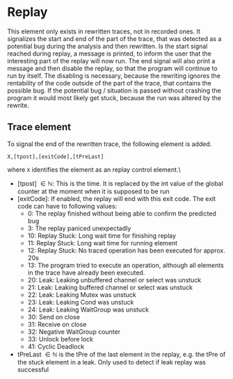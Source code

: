 # Replay
This element only exists in rewritten traces, not in recorded ones. It signalizes
the start and end of the part of the trace, that was detected as a potential
bug during the analysis and then rewritten. Is the start signal reached during replay,
a message is printed, to inform the user that the interesting part of the replay
will now run. The end signal will also print a message and then disable the
replay, so that the program will continue to run by itself.
The disabling is necessary, because the rewriting ignores the rentability of
the code outside of the part of the trace, that contains the possible bug.
If the potential bug / situation is passed without crashing the program
it would most likely get stuck, because the run was altered by the rewrite.

## Trace element
To signal the end of the rewritten trace, the following element is added.
```
X,[tpost],[exitCode],[tPreLast]
```
where `X` identifies the element as an replay control element.\
- [tpost] $\in \mathbb N$: This is the time. It is replaced by the int value of the global counter at the moment when it is supposed to be run
- [exitCode]: If enabled, the replay will end with this exit code. The exit code can have to following values:
  - 0: The replay finished without being able to confirm the predicted bug
  - 3: The replay paniced unexpectadly
  - 10: Replay Stuck: Long wait time for finishing replay
  - 11: Replay Stuck: Long wait time for running element
  - 12: Replay Stuck: No traced operation has been executed for approx. 20s
  - 13: The program tried to execute an operation, although all elements in the trace have already been executed.
  - 20: Leak: Leaking unbuffered channel or select was unstuck
  - 21: Leak: Leaking buffered channel or select was unstuck
  - 22: Leak: Leaking Mutex was unstuck
  - 23: Leak: Leaking Cond was unstuck
  - 24: Leak: Leaking WaitGroup was unstuck
  - 30: Send on close
  - 31: Receive on close
  - 32: Negative WaitGroup counter
  - 33: Unlock before lock
  - 41: Cyclic Deadlock
- tPreLast $\in \mathbb N$ is the tPre of the last element in the replay, e.g. the tPre of the stuck element in a leak. Only used to detect if leak replay was successful

